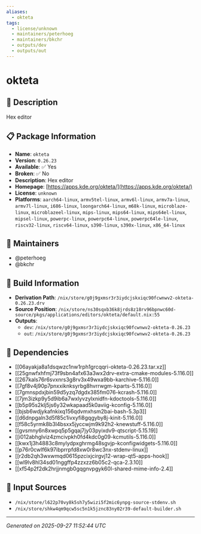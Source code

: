 ```yaml
---
aliases:
  - okteta
tags:
  - license/unknown
  - maintainers/peterhoeg
  - maintainers/bkchr
  - outputs/dev
  - outputs/out
---
```


# okteta

## 📝 Description

Hex editor

## 📋 Package Information

- **Name**: `okteta`
- **Version**: `0.26.23`
- **Available**: ✅ Yes
- **Broken**: ✅ No
- **Description**: Hex editor
- **Homepage**: [https://apps.kde.org/okteta/](https://apps.kde.org/okteta/)
- **License**: `unknown`
- **Platforms**: `aarch64-linux`, `armv5tel-linux`, `armv6l-linux`, `armv7a-linux`, `armv7l-linux`, `i686-linux`, `loongarch64-linux`, `m68k-linux`, `microblaze-linux`, `microblazeel-linux`, `mips-linux`, `mips64-linux`, `mips64el-linux`, `mipsel-linux`, `powerpc-linux`, `powerpc64-linux`, `powerpc64le-linux`, `riscv32-linux`, `riscv64-linux`, `s390-linux`, `s390x-linux`, `x86_64-linux`
## 👥 Maintainers

- @peterhoeg
- @bkchr


## 🔧 Build Information

- **Derivation Path**: `/nix/store/g0j9gxmsr3r3iydcjskxiqc90fcwnwv2-okteta-0.26.23.drv`
- **Source Position**: `/nix/store/ns30sqxb36k8jrds8z18rv96bpnwc60d-source/pkgs/applications/editors/okteta/default.nix:55`
- **Outputs**:
  - `dev`:  `/nix/store/g0j9gxmsr3r3iydcjskxiqc90fcwnwv2-okteta-0.26.23`
  - `out`:  `/nix/store/g0j9gxmsr3r3iydcjskxiqc90fcwnwv2-okteta-0.26.23`

## 🔗 Dependencies

- [[06ayakja8a1dsqwzc1nw1rph1grcqqri-okteta-0.26.23.tar.xz]]
- [[25gnwfxhfmj73f9sbn4afx63a3wx2drv-extra-cmake-modules-5.116.0]]
- [[267kals76r6svxnrs3g8rv3x49wxa9bb-karchive-5.116.0]]
- [[7gf8v4j90p7pnxxiknksyrbg8hvrrwgm-kparts-5.116.0]]
- [[7gmnspdxjbin59d5yzq7dgdx385fm076-kcrash-5.116.0]]
- [[7jm3izkp9y5d9ib6a7wxlyvzylxnidfn-kdoctools-5.116.0]]
- [[b5p95s2klj5js6y32wkapaad5k0aviig-kconfig-5.116.0]]
- [[bjsb6wdjykafnkixq156qdvmxhsm2bai-bash-5.3p3]]
- [[d6dnpgaln3d5f85c1ivxyfi8gqgyby8j-kinit-5.116.0]]
- [[f58c5yrmk8b3l4bsxx5jyccwjm9k92h2-knewstuff-5.116.0]]
- [[gvsmny6n8xwpq5p5gqaj7jy03pyixdv9-qtscript-5.15.19]]
- [[i012abhglviz4zmcivpkh0fd4kdc0g09-kcmutils-5.116.0]]
- [[kwx1j3h4883c8mylydpxghrmg48sgvjp-kconfigwidgets-5.116.0]]
- [[p76r0cwlf6k97ibprrpfd8xw0r8wc3nx-stdenv-linux]]
- [[r2db2qh3wxwmqd0615pzcixjcirgvj12-wrap-qt5-apps-hook]]
- [[wl9lv8hl34sd01nggffp4zzxzz6b05c2-qca-2.3.10]]
- [[xf54p2f2dk2hrjjnmgb0gqgnvpgyk60l-shared-mime-info-2.4]]

## 📁 Input Sources

- `/nix/store/l622p70vy8k5sh7y5wizi5f2mic6ynpg-source-stdenv.sh`
- `/nix/store/shkw4qm9qcw5sc5n1k5jznc83ny02r39-default-builder.sh`

---
*Generated on 2025-09-27 11:52:44 UTC*
